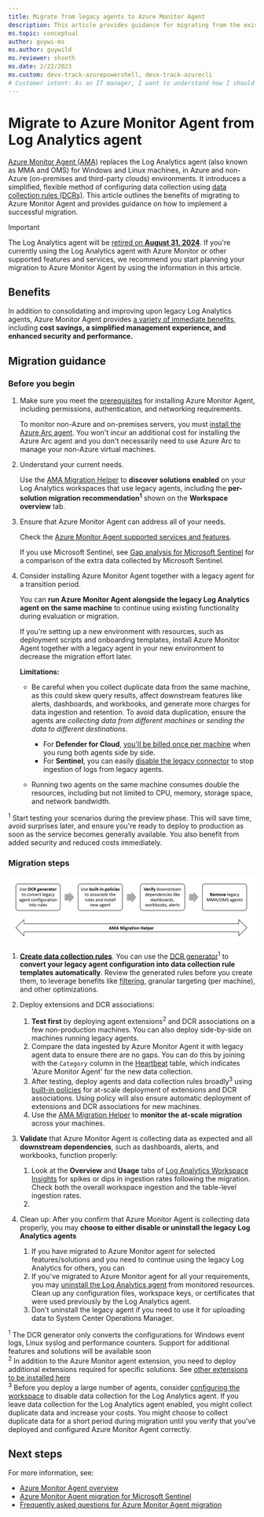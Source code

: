 ```yaml
---
title: Migrate from legacy agents to Azure Monitor Agent
description: This article provides guidance for migrating from the existing legacy agents to the new Azure Monitor Agent (AMA) and data collection rules (DCRs).
ms.topic: conceptual
author: guywi-ms
ms.author: guywild
ms.reviewer: shseth
ms.date: 2/22/2023 
ms.custom: devx-track-azurepowershell, devx-track-azurecli
# Customer intent: As an IT manager, I want to understand how I should move from using legacy agents to Azure Monitor Agent.
---
```


# Migrate to Azure Monitor Agent from Log Analytics agent

[Azure Monitor Agent (AMA)](./agents-overview.md) replaces the Log Analytics agent (also known as MMA and OMS) for Windows and Linux machines, in Azure and non-Azure (on-premises and third-party clouds) environments. It introduces a simplified, flexible method of configuring data collection using [data collection rules (DCRs)](../essentials/data-collection-rule-overview.md). This article outlines the benefits of migrating to Azure Monitor Agent and provides guidance on how to implement a successful migration.

> [!IMPORTANT]
> The Log Analytics agent will be [retired on **August 31, 2024**](https://azure.microsoft.com/updates/were-retiring-the-log-analytics-agent-in-azure-monitor-on-31-august-2024/). If you're currently using the Log Analytics agent with Azure Monitor or other supported features and services, we recommend you start planning your migration to Azure Monitor Agent by using the information in this article.

## Benefits

In addition to consolidating and improving upon legacy Log Analytics agents, Azure Monitor Agent provides [a variety of immediate benefits](./azure-monitor-agent-overview.md#benefits), including **cost savings, a simplified management experience, and enhanced security and performance.**


## Migration guidance

### Before you begin

1. Make sure you meet the [prerequisites](./azure-monitor-agent-manage.md#prerequisites) for installing Azure Monitor Agent, including permissions, authentication, and networking requirements. 

    To monitor non-Azure and on-premises servers, you must [install the Azure Arc agent](../../azure-arc/servers/agent-overview.md). You won't incur an additional cost for installing the Azure Arc agent and you don't necessarily need to use Azure Arc to manage your non-Azure virtual machines. 

1. Understand your current needs.

    Use the [AMA Migration Helper](./azure-monitor-agent-migration-tools.md#using-ama-migration-helper) to **discover solutions enabled** on your Log Analytics workspaces that use legacy agents, including the **per-solution migration recommendation<sup>1</sup>** shown on the **Workspace overview** tab. 

1. Ensure that Azure Monitor Agent can address all of your needs.

    Check the [Azure Monitor Agent supported services and features](../agents/agents-overview.md#supported-services-and-features).

    If you use Microsoft Sentinel, see [Gap analysis for Microsoft Sentinel](../../sentinel/ama-migrate.md#gap-analysis-between-agents) for a comparison of the extra data collected by Microsoft Sentinel.  

1. Consider installing Azure Monitor Agent together with a legacy agent for a transition period.

    You can **run Azure Monitor Agent alongside the legacy Log Analytics agent on the same machine** to continue using existing functionality during evaluation or migration.

    If you're setting up a new environment with resources, such as deployment scripts and onboarding templates, install Azure Monitor Agent together with a legacy agent in your new environment to decrease the migration effort later.
    
    **Limitations:**

    - Be careful when you collect duplicate data from the same machine, as this could skew query results, affect downstream features like alerts, dashboards, and workbooks, and generate more charges for data ingestion and retention. To avoid data duplication, ensure the agents are *collecting data from different machines* or *sending the data to different destinations*.
    
        - For **Defender for Cloud**, [you'll be billed once per machine](../../defender-for-cloud/auto-deploy-azure-monitoring-agent.md#impact-of-running-with-both-the-log-analytics-and-azure-monitor-agents) when you rung both agents side by side. 
        - For **Sentinel**, you can easily [disable the legacy connector](../../sentinel/ama-migrate.md#recommended-migration-plan) to stop ingestion of logs from legacy agents.    
    - Running two agents on the same machine consumes double the resources, including but not limited to CPU, memory, storage space, and network bandwidth.

<sup>1</sup> Start testing your scenarios during the preview phase. This will save time, avoid surprises later, and ensure you're ready to deploy to production as soon as the service becomes generally available. You also benefit from added security and reduced costs immediately.  

### Migration steps
![Flow diagram that shows the steps involved in agent migration and how the migration tools help in generating DCRs and tracking the entire migration process.](media/azure-monitor-agent-migration/mma-to-ama-migration-steps.png)  

1. **[Create data collection rules](./data-collection-rule-azure-monitor-agent.md#create-a-data-collection-rule)**. You can use the [DCR generator](./azure-monitor-agent-migration-tools.md#installing-and-using-dcr-config-generator)<sup>1</sup> to **convert your legacy agent configuration into data collection rule templates automatically**. Review the generated rules before you create them, to leverage benefits like [filtering](../essentials/data-collection-transformations.md), granular targeting (per machine), and other optimizations.  

1. Deploy extensions and DCR associations: 
    1. **Test first** by deploying agent extensions<sup>2</sup> and DCR associations on a few non-production machines. You can also deploy side-by-side on machines running legacy agents.
    1. Compare the data ingested by Azure Monitor Agent it with legacy agent data to ensure there are no gaps. You can do this by joining with the `Category` column in the [Heartbeat](/azure/azure-monitor/reference/tables/heartbeat) table, which indicates 'Azure Monitor Agent' for the new data collection.
    1. After testing, deploy agents and data collection rules broadly<sup>3</sup> using [built-in policies](../agents/azure-monitor-agent-manage.md#built-in-policies) for at-scale deployment of extensions and DCR associations. Using policy will also ensure automatic deployment of extensions and DCR associations for new machines.
    1. Use the [AMA Migration Helper](./azure-monitor-agent-migration-tools.md#using-ama-migration-helper) to **monitor the at-scale migration** across your machines.  
    
3. **Validate** that Azure Monitor Agent is collecting data as expected and all **downstream dependencies**, such as dashboards, alerts, and workbooks, function properly:
    1. Look at the **Overview** and **Usage** tabs of [Log Analytics Workspace Insights](../logs/log-analytics-workspace-insights-overview) for spikes or dips in ingestion rates following the migration. Check both the overall workspace ingestion and the table-level ingestion rates.  
    1.   

4. Clean up: After you confirm that Azure Monitor Agent is collecting data properly, you may **choose to either disable or uninstall the legacy Log Analytics agents**
    1. If you have migrated to Azure Monitor agent for selected features/solutions and you need to continue using the legacy Log Analytics for others, you can     
    2. If you've migrated to Azure Monitor agent for all your requirements, you may [uninstall the Log Analytics agent](./agent-manage.md#uninstall-agent) from monitored resources. Clean up any configuration files, workspace keys, or certificates that were used previously by the Log Analytics agent.
    3. Don't uninstall the legacy agent if you need to use it for uploading data to System Center Operations Manager.


<sup>1</sup> The DCR generator only converts the configurations for Windows event logs, Linux syslog and performance counters. Support for additional features and solutions will be available soon  
<sup>2</sup> In addition to the Azure Monitor agent extension, you need to deploy additional extensions required for specific solutions. See [other extensions to be installed here](./agents-overview.md#supported-services-and-features)  
<sup>3</sup> Before you deploy a large number of agents, consider [configuring the workspace](agent-data-sources.md) to disable data collection for the Log Analytics agent. If you leave data collection for the Log Analytics agent enabled, you might collect duplicate data and increase your costs. You might choose to collect duplicate data for a short period during migration until you verify that you've deployed and configured Azure Monitor Agent correctly.  



## Next steps

For more information, see:

- [Azure Monitor Agent overview](agents-overview.md)
- [Azure Monitor Agent migration for Microsoft Sentinel](../../sentinel/ama-migrate.md)
- [Frequently asked questions for Azure Monitor Agent migration](/azure/azure-monitor/faq#azure-monitor-agent)
